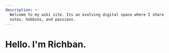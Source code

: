 ```yaml
---
description: >-
  Welcome to my wiki site. Its an evolving digital space where I share my work,
  notes, hobbies, and passions.
---
```


# Hello. I'm Richban.

## 





